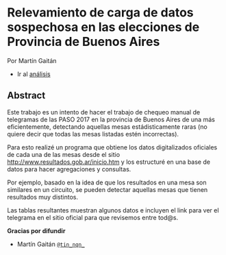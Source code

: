 # Relevamiento de carga de datos sospechosa en las elecciones de Provincia de Buenos Aires

Por Martín Gaitán

- Ir al [análisis](https://nbviewer.jupyter.org/github/mgaitan/mesas_ba/blob/master/mesas_sospechosas.ipynb)


## Abstract

Este trabajo es un intento de hacer el trabajo de chequeo manual de telegramas de las PASO 2017 en la provincia de Buenos Aires de una más eficientemente, detectando aquellas mesas estádisticamente raras (no quiere decir que todas las mesas listadas estén incorrectas).

Para esto realizé un programa que obtiene los datos digitalizados oficiales de cada una de las mesas desde el sitio http://www.resultados.gob.ar/inicio.htm  y los estructuré en una base de datos para hacer agregaciones y consultas.

Por ejemplo, basado en la idea de que los resultados en una mesa son similares en un circuito, se pueden detectar aquellas mesas que tienen resultados muy distintos.

Las tablas resultantes muestran algunos datos e incluyen el link para ver el telegrama en el sitio oficial para que revisemos entre tod@s.

**Gracias por difundir**

- Martín Gaitán [`@tin_nqn_`](https://twitter.com/tin_nqn_)
